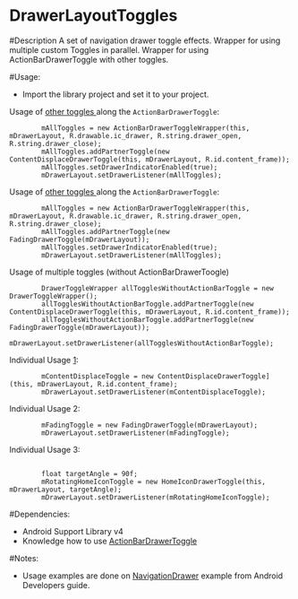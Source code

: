 DrawerLayoutToggles
===================

#Description
A set of navigation drawer toggle effects. Wrapper for using multiple custom Toggles in parallel. Wrapper for using ActionBarDrawerToggle with other toggles. 


#Usage:
* Import the library project and set it to your project.

Usage of  [other toggles ](https://lh3.googleusercontent.com/-d86bvQSJWcs/UhVLMzLNQSI/AAAAAAAANMM/MyYXPqk5RSw/w311-h553-no/ContentDisplace%252BActionBarDrawerToggle.png) along the `ActionBarDrawerToggle`:
<pre><code>        mAllToggles = new ActionBarDrawerToggleWrapper(this, mDrawerLayout, R.drawable.ic_drawer, R.string.drawer_open, R.string.drawer_close);
        mAllToggles.addPartnerToggle(new ContentDisplaceDrawerToggle(this, mDrawerLayout, R.id.content_frame));
        mAllToggles.setDrawerIndicatorEnabled(true);
        mDrawerLayout.setDrawerListener(mAllToggles);</code></pre>

Usage of [other toggles ](https://lh4.googleusercontent.com/-PH9bIITn8cM/UhVLOE83L9I/AAAAAAAANMY/wyJFtPXCEtA/w311-h553-no/FadingDrawerToggle%252BActionbarDrawerToggle.png) along the `ActionBarDrawerToggle`:
<pre><code>        mAllToggles = new ActionBarDrawerToggleWrapper(this, mDrawerLayout, R.drawable.ic_drawer, R.string.drawer_open, R.string.drawer_close);
        mAllToggles.addPartnerToggle(new FadingDrawerToggle(mDrawerLayout));
        mAllToggles.setDrawerIndicatorEnabled(true);
        mDrawerLayout.setDrawerListener(mAllToggles);        
</code></pre>

Usage of multiple toggles (without ActionBarDrawerToogle)
<pre><code>        DrawerToggleWrapper allTogglesWithoutActionBarToggle = new DrawerToggleWrapper();
        allTogglesWithoutActionBarToggle.addPartnerToggle(new ContentDisplaceDrawerToggle(this, mDrawerLayout, R.id.content_frame));
        allTogglesWithoutActionBarToggle.addPartnerToggle(new FadingDrawerToggle(mDrawerLayout));
        mDrawerLayout.setDrawerListener(allTogglesWithoutActionBarToggle);</code></pre>        



  Individual Usage [1](https://lh5.googleusercontent.com/-5zVjumiAMVI/UhVLNQCDpeI/AAAAAAAANMQ/OrDxf8gzoKo/w311-h553-no/ContentDisplaceToggle.png):
<pre><code>        mContentDisplaceToggle = new ContentDisplaceDrawerToggle](this, mDrawerLayout, R.id.content_frame);
        mDrawerLayout.setDrawerListener(mContentDisplaceToggle);
</code></pre>
  Individual Usage 2:
<pre><code>        mFadingToggle = new FadingDrawerToggle(mDrawerLayout);
        mDrawerLayout.setDrawerListener(mFadingToggle);
</code></pre>
  Individual Usage 3:
<pre><code> 
        float targetAngle = 90f;
        mRotatingHomeIconToggle = new HomeIconDrawerToggle(this, mDrawerLayout, targetAngle);
        mDrawerLayout.setDrawerListener(mRotatingHomeIconToggle);
</code></pre>



#Dependencies:
* Android Support Library v4
* Knowledge how to use [ActionBarDrawerToggle](https://developer.android.com/reference/android/support/v4/app/ActionBarDrawerToggle.html)

#Notes:
* Usage examples are done on [NavigationDrawer](http://developer.android.com/design/patterns/navigation-drawer.html) example from Android Developers guide.
